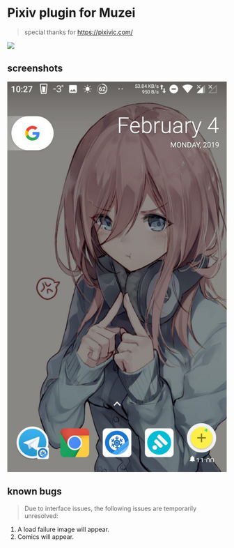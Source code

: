 # Pixiv plugin for Muzei

> special thanks for https://pixivic.com/

![](https://travis-ci.org/feilongfl/muzei-pixivtop.svg?branch=master)


## screenshots
![](./screenshots_1.jpg)

## known bugs
> Due to interface issues, the following issues are temporarily unresolved:
1. A load failure image will appear.
2. Comics will appear.

